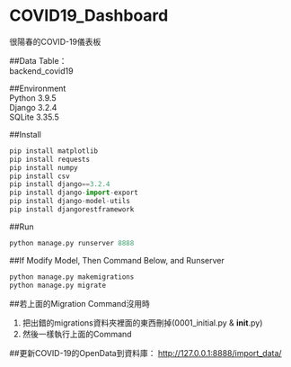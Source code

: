 # COVID19_Dashboard
很陽春的COVID-19儀表板

##Data Table：
<br>
backend_covid19

##Environment
<br>
Python 3.9.5
<br>
Django 3.2.4
<br>
SQLite 3.35.5

##Install
```Python
pip install matplotlib
pip install requests
pip install numpy
pip install csv
pip install django==3.2.4
pip install django-import-export
pip install django-model-utils
pip install djangorestframework
```

##Run
```Python
python manage.py runserver 8888
```

##If Modify Model, Then Command Below, and Runserver
```Python
python manage.py makemigrations
python manage.py migrate
```

##若上面的Migration Command沒用時
1. 把出錯的migrations資料夾裡面的東西刪掉(0001_initial.py & __init__.py)
2. 然後一樣執行上面的Command

##更新COVID-19的OpenData到資料庫：
http://127.0.0.1:8888/import_data/



